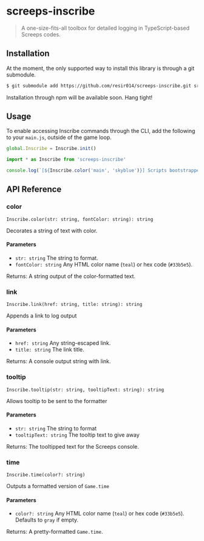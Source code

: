 # screeps-inscribe

> A one-size-fits-all toolbox for detailed logging in TypeScript-based Screeps codes.

## Installation

At the moment, the only supported way to install this library is through a git submodule.

```bash
$ git submodule add https://github.com/resir014/screeps-inscribe.git src/lib/Inscribe
```

Installation through npm will be available soon. Hang tight!

## Usage

To enable accessing Inscribe commands through the CLI, add the following to your `main.js`, outside of the game loop.

```js
global.Inscribe = Inscribe.init()
```

```js
import * as Inscribe from 'screeps-inscribe'

console.log(`[${Inscribe.color('main', 'skyblue')}] Scripts bootstrapped`)
```

## API Reference

### color

`Inscribe.color(str: string, fontColor: string): string`

Decorates a string of text with color.

#### Parameters

- `str: string` The string to format.
- `fontColor: string` Any HTML color name (`teal`) or hex code (`#33b5e5`).

Returns: A string output of the color-formatted text.

### link

`Inscribe.link(href: string, title: string): string`

Appends a link to log output

#### Parameters

- `href: string` Any string-escaped link.
- `title: string` The link title.

Returns: A console output string with link.

### tooltip

`Inscribe.tooltip(str: string, tooltipText: string): string`

Allows tooltip to be sent to the formatter

#### Parameters

- `str: string` The string to format
- `tooltipText: string` The tooltip text to give away

Returns: The tooltipped text for the Screeps console.

### time

`Inscribe.time(color?: string)`

Outputs a formatted version of `Game.time`

#### Parameters

- `color?: string` Any HTML color name (`teal`) or hex code (`#33b5e5`). Defaults to `gray` if empty.

Returns: A pretty-formatted `Game.time`.
